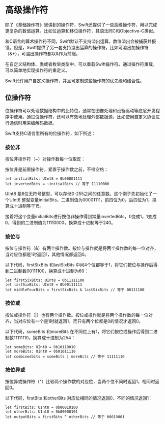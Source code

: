 # 高级操作符

除了《基础操作符》里讲到的操作符，Swift还提供了一些高级操作符，用以完成更复杂的数值运算。比如位运算和移位操作符，其语法同C和Objective-C类似。

和C语言的算术操作符不同，Swift默认不支持溢出运算。数值溢出会被捕获并报错。但是，Swift提供了另一套支持溢出运算的操作符，比如可溢出加操作符（&+），可溢出操作符都以&作为前缀。

在自定义结构体、类或者枚举类型中，可以重载Swift操作符。通过操作符重载，可以简单地实现操作符的重定义。

Swift允许用户自定义操作符，并且可定制这些操作符的优先级和结合性。


## 位操作符

位操作符可以处理数据结构中的比特位，通常在图像处理和设备驱动等底层开发程序中使用。通过位操作符，还可以有效地处理外部数据源，比如使用自定义协议进行通信时用来编解码数据。

Swift支持C语言里所有的位操作符，如下所述：

### 按位非

按位非操作符（~）对操作数每一位取反：

按位非是前置操作符，紧置于操作数之前，不带空格：

```
let initialBits: UInt8 = 0b00001111
let invertedBits = ~initialBits // 等于 11110000
```

UInt8 是8位无符号整型，可以存储0-255之间的任意数。这个例子先初始化了一个UInt8 整型变量initialBits，二进制值为00001111，前四位为0，后四位为1，换算成十进制等于15。


接着将这个变量initialBits进行按位非操作得到常量invertedBits，0变成1，1变成0，得到的二进制值为11110000，换算成十进制等于240。

### 按位与

按位与操作符（&）有两个操作数。按位与操作就是将两个操作数的每一位对齐，当对应位都是1时返回1，其他情况都返回0。

以下代码，firstSixBits 和lastSixBits 中间4个位都等于1，将它们按位与操作后得到二进制数00111100，换算成十进制为60：

```
let firstSixBits: UInt8 = 0b11111100
let lastSixBits: UInt8 = 0b00111111
let middleFourBits = firstSixBits & lastSixBits // 等于 00111100
```

### 按位或

按位或操作符（|）也有两个操作数。按位或操作就是将两个操作数的每一位对齐，当对应位有一个是1时就返回1，而只有两个位都是0的情况才返回0。

以下代码，someBits 和moreBits 在不同位上有1，将它们按位或操作后得到二进制数11111110，换算成十进制为254：

```
let someBits: UInt8 = 0b10110010
let moreBits: UInt8 = 0b01011110
let combinedbits = someBits | moreBits // 等于 11111110
```

### 按位异或

按位异或操作符（^）比较两个操作数的对应位，当两个位不同时返回1，相同时返回0。

以下代码，firstBits 和otherBits 对应位相同的情况返回0，不同的情况返回1：

```
let firstBits: UInt8 = 0b00010100
let otherBits: UInt8 = 0b00000101
let outputBits = firstBits ^ otherBits // 等于 00010001
```





